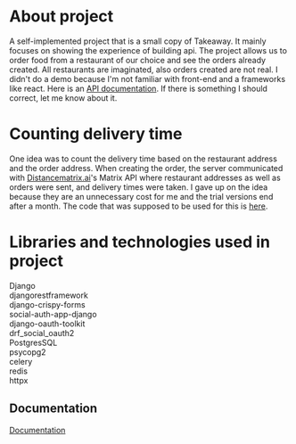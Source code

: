 # About project
A self-implemented project that is a small copy of Takeaway. It mainly focuses on showing the experience of building api.
The project allows us to order food from a restaurant of our choice and see the orders already created.
All restaurants are imaginated, also orders created are not real.
I didn't do a demo because I'm not familiar with front-end and a frameworks like react.
Here is an [API documentation](https://restaurantapp.mateuszk.site/docs).
If there is something I should correct, let me know about it.

# Counting delivery time
One idea was to count the delivery time based on the restaurant address and the order address.
When creating the order, the server communicated with [Distancematrix.ai](https://distancematrix.ai/)'s Matrix API
where restaurant addresses as well as orders were sent, and delivery times were taken.
I gave up on the idea because they are an unnecessary cost for me and the trial versions end after a month.
The code that was supposed to be used for this is [here](https://github.com/mateuszklusowski/restaurantapp/tree/main/counting_time_code).

# Libraries and technologies used in project
Django\
djangorestframework\
django-crispy-forms\
social-auth-app-django\
django-oauth-toolkit\
drf_social_oauth2\
PostgresSQL\
psycopg2\
celery\
redis\
httpx
## Documentation

[Documentation](https://restaurantapp.mateuszk.site/docs)